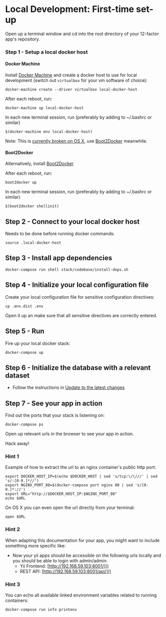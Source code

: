 Local Development: First-time set-up
====================================

Open up a terminal window and cd into the root directory of your 12-factor app's repository.

### Step 1 - Setup a local docker host

#### Docker Machine

Install [Docker Machine](https://docs.docker.com/machine/) and create a docker host to use for local development (switch out `virtualbox` for your vm software of choice):

    docker-machine create --driver virtualbox local-docker-host

After each reboot, run:

    docker-machine up local-docker-host

In each new terminal session, run (preferably by adding to ~/.bashrc or similar)

    $(docker-machine env local-docker-host)

Note: This is [currently broken on OS X](https://github.com/docker/machine/issues/721), use [Boot2Docker](http://boot2docker.io/) meanwhile.

#### Boot2Docker

Alternatively, install [Boot2Docker](http://boot2docker.io/)

After each reboot, run:

    boot2docker up

In each new terminal session, run (preferably by adding to ~/.bashrc or similar)

    $(boot2docker shellinit)

## Step 2 - Connect to your local docker host

Needs to be done before running docker commands:

    source .local-docker-host

## Step 3 - Install app dependencies

    docker-compose run shell stack/codebase/install-deps.sh

## Step 4 - Initialize your local configuration file

Create your local configuration file for sensitive configuration directives:

    cp .env.dist .env

Open it up an make sure that all sensitive directives are correctly entered.

## Step 5 - Run

Fire up your local docker stack:

    docker-compose up

## Step 6 - Initialize the database with a relevant dataset

* Follow the instructions in [Update to the latest changes](21-local-dev-update-to-the-latest-changes.md)

## Step 7 - See your app in action

Find out the ports that your stack is listening on:

    docker-compose ps

Open up relevant urls in the browser to see your app in action.

Hack away!

### Hint 1

Example of how to extract the url to an nginx container's public http port:

    export DOCKER_HOST_IP=$(echo $DOCKER_HOST | sed 's/tcp:\/\///' | sed 's/:[0-9.]*//')
    export NGINX_PORT_80=$(docker-compose port nginx 80 | sed 's/[0-9.]*://')
    export URL="http://$DOCKER_HOST_IP:$NGINX_PORT_80"
    echo $URL

On OS X you can even open the url directly from your terminal:

    open $URL

### Hint 2

When adapting this documentation for your app, you might want to include something more specific like:

* Now your yii apps should be accessible on the following urls locally and you should be able to login with admin/admin:
    * Yii Frontend: [http://192.168.59.103:8001/]()
    * REST API: [http://192.168.59.103:8001/api/]()

### Hint 3

You can echo all available linked environment variables related to running containers:

    docker-compose run info printenv
